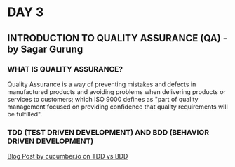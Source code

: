 # DAY 3

## INTRODUCTION TO QUALITY ASSURANCE (QA) - by Sagar Gurung

### WHAT IS QUALITY ASSURANCE?

Quality Assurance is a way of preventing mistakes and defects in manufactured products and avoiding problems when delivering products or services to customers; which ISO 9000 defines as "part of quality management focused on providing confidence that quality requirements will be fulfilled".

### TDD (TEST DRIVEN DEVELOPMENT) AND BDD (BEHAVIOR DRIVEN DEVELOPMENT) 

[Blog Post by cucumber.io on TDD vs BDD](https://cucumber.io/blog/bdd/bdd-vs-tdd/)